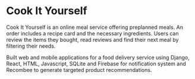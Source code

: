 # Cook It Yourself

Cook It Yourself is an online meal service offering preplanned meals. An order includes a recipe card and the necessary ingredients. Users can review the items they bought, read reviews and find their next meal by filtering their needs.

Built web and mobile applications for a food delivery service using Django, React, HTML, Javascript, SQLite and Firebase for notification system and Recombee to generate targeted product recommendations.
